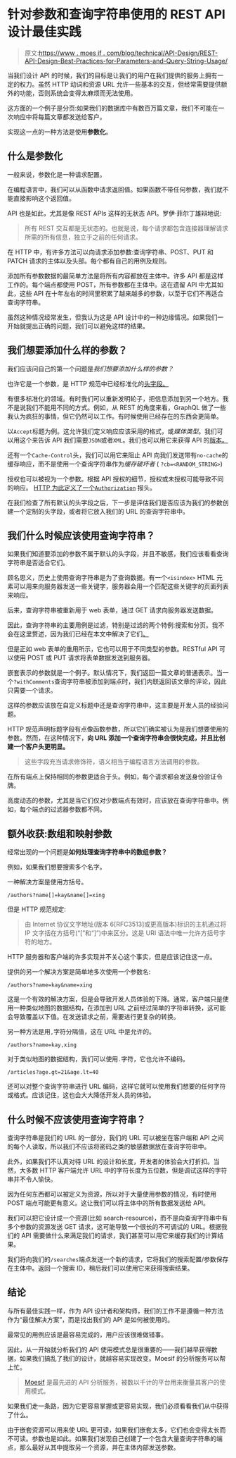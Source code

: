 # 针对参数和查询字符串使用的 REST API 设计最佳实践

> 原文:[https://www . moes if . com/blog/technical/API-Design/REST-API-Design-Best-Practices-for-Parameters-and-Query-String-Usage/](https://www.moesif.com/blog/technical/api-design/REST-API-Design-Best-Practices-for-Parameters-and-Query-String-Usage/)

当我们设计 API 的时候，我们的目标是让我们的用户在我们提供的服务上拥有一定的权力。虽然 HTTP 动词和资源 URL 允许一些基本的交互，但经常需要提供额外的功能，否则系统会变得太麻烦而无法使用。

这方面的一个例子是分页:如果我们的数据库中有数百万篇文章，我们不可能在一次响应中将每篇文章都发送给客户。

实现这一点的一种方法是使用**参数化**。

## 什么是参数化

一般来说，参数化是一种请求配置。

在编程语言中，我们可以从函数中请求返回值。如果函数不带任何参数，我们就不能直接影响这个返回值。

API 也是如此，尤其是像 REST APIs 这样的无状态 API。罗伊·菲尔丁雄辩地说:

> 所有 REST 交互都是无状态的。也就是说，每个请求都包含连接器理解请求所需的所有信息，独立于之前的任何请求。

在 HTTP 中，有许多方法可以向请求添加参数:查询字符串、POST、PUT 和 PATCH 请求的主体以及头部。每个都有自己的用例及规则。

添加所有参数数据的最简单方法是将所有内容都放在主体中。许多 API 都是这样工作的。每个端点都使用 POST，所有参数都在主体中。这在遗留 API 中尤其如此，这些 API 在十年左右的时间里积累了越来越多的参数，以至于它们不再适合查询字符串。

虽然这种情况经常发生，但我认为这是 API 设计中的一种边缘情况。如果我们一开始就提出正确的问题，我们可以避免这样的结果。

## 我们想要添加什么样的参数？

我们应该问自己的第一个问题是*我们想要添加什么样的参数？*

也许它是一个参数，是 HTTP 规范中已经标准化的[头字段。](http://www.rfcreader.com/#rfc2616_line4589)

有很多标准化的领域。有时我们可以重新发明轮子，把信息添加到另一个地方。我不是说我们不能用不同的方式。例如，从 REST 的角度来看，GraphQL 做了一些我认为疯狂的事情，但它仍然可以工作。有时候使用已经存在的东西会更简单。

以`Accept`标题为例。这允许我们定义响应应该采用的格式，或*媒体类型*。我们可以用这个来告诉 API 我们需要`JSON`或者`XML`。我们也可以用它来获得 API 的[版本。](/blog/technical/api-design/Best-Practices-for-Versioning-REST-and-GraphQL-APIs)

还有一个`Cache-Control`头，我们可以用它来阻止 API 向我们发送带有`no-cache`的缓存响应，而不是使用一个查询字符串作为*缓存破坏者* ( `?cb=<RANDOM_STRING>`)

授权也可以被视为一个参数。根据 API 授权的细节，授权或未授权可能导致不同的响应。 [HTTP 为此定义了一个`Authorization`](http://www.rfcreader.com/#rfc2616_line4922) 报头。

在我们检查了所有默认的头字段之后，下一步是评估我们是否应该为我们的参数创建一个定制的头字段，或者将它放入我们的 URL 的查询字符串中。

## 我们什么时候应该使用查询字符串？

如果我们知道要添加的参数不属于默认的头字段，并且不敏感，我们应该看看查询字符串是否适合它们。

顾名思义，历史上使用查询字符串是为了查询数据。有一个`<isindex>` HTML 元素可以用来向服务器发送一些关键字，服务器会用一个匹配这些关键字的页面列表来响应。

后来，查询字符串被重新用于 web 表单，通过 GET 请求向服务器发送数据。

因此，查询字符串的主要用例是过滤，特别是过滤的两个特例:搜索和分页。我不会在这里赘述，因为我们已经在本文中解决了它们[。](/blog/technical/api-design/REST-API-Design-Filtering-Sorting-and-Pagination/)

但是正如 web 表单的重用所示，它也可以用于不同类型的参数。RESTful API 可以使用 POST 或 PUT 请求将表单数据发送到服务器。

嵌套表示的参数就是一个例子。默认情况下，我们返回一篇文章的普通表示。当一个`?withComments`查询字符串被添加到端点时，我们内联返回该文章的评论，因此只需要一个请求。

这样的参数应该放在自定义标题中还是查询字符串中，这主要是开发人员的经验问题。

HTTP 规范声明标题字段有点像函数参数，所以它们确实被认为是我们想要使用的参数。然而，在这种情况下，**向 URL 添加一个查询字符串会很快完成，并且比创建一个客户头更明显。**

> 这些字段充当请求修饰符，语义相当于编程语言方法调用的参数。

在所有端点上保持相同的参数更适合于头。例如，每个请求都会发送身份验证令牌。

高度动态的参数，尤其是当它们仅对少数端点有效时，应该放在查询字符串中。例如，每个端点的过滤器参数都不同。

## 额外收获:数组和映射参数

经常出现的一个问题是**如何处理查询字符串中的数组参数？**

例如，如果我们想要搜索多个名字。

一种解决方案是使用方括号。

```
/authors?name[]=kay&name[]=xing 
```

但是 HTTP 规范规定:

> 由 Internet 协议文字地址(版本 6[RFC3513]或更高版本)标识的主机通过将 IP 文字括在方括号(“[”和“]”)中来区分。这是 URI 语法中唯一允许方括号字符的地方。

HTTP 服务器和客户端的许多实现并不关心这个事实，但是应该记住这一点。

提供的另一个解决方案是简单地多次使用一个参数名:

```
/authors?name=kay&name=xing 
```

这是一个有效的解决方案，但是会导致开发人员体验的下降。通常，客户端只是使用一种类似地图的数据结构，在添加到 URL 之前经过简单的字符串转换，这可能会导致覆盖以下值。在发送请求之前，需要进行更复杂的转换。

另一种方法是用`,`字符分隔值，这在 URL 中是允许的。

```
/authors?name=kay,xing 
```

对于类似地图的数据结构，我们可以使用`.`字符，它也允许不编码。

```
/articles?age.gt=21&age.lt=40 
```

还可以对整个查询字符串进行 URL 编码，这样它就可以使用我们想要的任何字符或格式。应该记住，这也会大大降低开发人员的体验。

## 什么时候不应该使用查询字符串？

查询字符串是我们的 URL 的一部分，我们的 URL 可以被坐在客户端和 API 之间的每个人读取，所以我们不应该将密码之类的敏感数据放在查询字符串中。

此外，如果我们不认真对待 URL 的设计和长度，开发者的体验会大打折扣。当然，大多数 HTTP 客户端允许 URL 中的字符长度为五位数，但是调试这样的字符串并不令人愉快。

因为任何东西都可以被定义为资源，所以对于大量使用参数的情况，有时使用 POST 端点可能更有意义。这让我们可以将主体中的所有数据发送给 API。

我们可以把它设计成一个资源(比如 search-resource)，而不是向查询字符串中有多个参数的资源发送 GET 请求，这可能导致一个很长的不可调试的 URL。根据我们的 API 需要做什么来满足我们的请求，我们甚至可以用它来缓存我们的计算结果。

我们将向我们的`/searches`端点发送一个新的请求，它将我们的搜索配置/参数保存在主体中。返回一个搜索 ID，稍后我们可以使用它来获得搜索结果。

## 结论

与所有最佳实践一样，作为 API 设计者和架构师，我们的工作不是遵循一种方法作为“最佳解决方案”，而是找出我们的 API 是如何被使用的。

最常见的用例应该是最容易完成的，用户应该很难做错事。

因此，从一开始就分析我们的 API 使用模式总是很重要的——我们越早获得数据，如果我们搞乱了我们的设计，就越容易实现改变。Moesif 的分析服务可以帮上忙。

> [Moesif](https://www.moesif.com/features/api-analytics) 是最先进的 API 分析服务，被数以千计的平台用来衡量其客户的使用模式。

如果我们走一条路，因为它更容易掌握或更容易实现，我们必须看看我们从中获得了什么。

由于嵌套资源可以用来使 URL 更可读，如果我们嵌套太多，它们也会变得太长而不可读。参数也是如此。如果我们发现自己创建了一个包含大量查询字符串的端点，那么最好从其中提取另一个资源，并在主体内部发送参数。